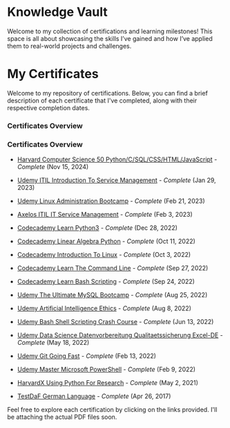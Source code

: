# Knowledge Vault
Welcome to my collection of certifications and learning milestones! This space is all about showcasing the skills I’ve gained and how I’ve applied them to real-world projects and challenges.

# My Certificates

Welcome to my repository of certifications. Below, you can find a brief description of each certificate that I've completed, along with their respective completion dates.

### Certificates Overview



### Certificates Overview

- [Harvard Computer Science 50 Python/C/SQL/CSS/HTML/JavaScript](Certificates/Harvard-ComputerScience50.pdf) - *Complete* (Nov 15, 2024)

- [Udemy ITIL Introduction To Service Management](Certificates/Udemy-ITIL-IntroductionToServiceManagement.pdf) - *Complete* (Jan 29, 2023)

- [Udemy Linux Administration Bootcamp](Certificates/Udemy-LinuxAdministrationBootcamp.pdf) - *Complete* (Feb 21, 2023)

- [Axelos ITIL IT Service Management](Certificates/Axelos-ITIL-ITServiceManagement.pdf) - *Complete* (Feb 3, 2023)

- [Codecademy Learn Python3](Certificates/Codecademy-LearnPython3.pdf) - *Complete* (Dec 28, 2022)

- [Codecademy Linear Algebra Python](Certificates/Codecademy-LinearAlgebraPython.pdf) - *Complete* (Oct 11, 2022)

- [Codecademy Introduction To Linux](Certificates/Codecademy-IntroductionToLinux.pdf) - *Complete* (Oct 3, 2022)

- [Codecademy Learn The Command Line](Certificates/Codecademy-LearnTheCommandLine.pdf) - *Complete* (Sep 27, 2022)

- [Codecademy Learn Bash Scripting](Certificates/Codecademy-LearnBashScripting.pdf) - *Complete* (Sep 24, 2022)
  
- [Udemy The Ultimate MySQL Bootcamp](Certificates/Udemy-TheUltimateMySQLBootcamp.pdf) - *Complete* (Aug 25, 2022)

- [Udemy Artificial Intelligence Ethics](Certificates/Udemy-ArtificialIntelligenceEthics.pdf) - *Complete* (Aug 8, 2022)

- [Udemy Bash Shell Scripting Crash Course](Certificates/Udemy-BashShellScriptingCrashCourse.pdf) - *Complete* (Jun 13, 2022)

- [Udemy Data Science Datenvorbereitung Qualitaetssicherung Excel-DE](Certificates/Udemy-DataScience-DatenvorbereitungQualitaetssicherungExcel-DE.pdf) - *Complete* (May 18, 2022)

- [Udemy Git Going Fast](Certificates/Udemy-GitGoingFast.pdf) - *Complete* (Feb 13, 2022)

- [Udemy Master Microsoft PowerShell](Certificates/Udemy-MasterMicrosoftPowerShell.pdf) - *Complete* (Feb 9, 2022)

- [HarvardX Using Python For Research](Certificates/HarvardX-UsingPythonForResearch.pdf) - *Complete* (May 2, 2021)

- [TestDaF German Language](Certificates/TestDaF-German-Language.pdf) - *Complete* (Apr 26, 2017)

Feel free to explore each certification by clicking on the links provided. I'll be attaching the actual PDF files soon.


